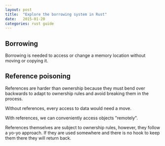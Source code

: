 ```yaml
---
layout: post
title:  "Explore the borrowing system in Rust"
date:   2015-01-20
categories: rust guide
---
```


## Borrowing

Borrowing is needed to access or change a memory location
without moving or copying it.

## Reference poisoning

References are harder than ownership because they must bend over backwards to
adapt to ownership rules and avoid breaking them in the process.

Without references, every access to data would need a move.

With references, we can conveniently access objects "remotely".

References themselves are subject to ownership rules, however,
they follow a yo-yo approach. If they are used somewhere and there is no
hook to keep them there they will return back.
